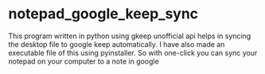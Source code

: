 # notepad_google_keep_sync
This program written in python using gkeep unofficial api helps in syncing the desktop file to google keep automatically. 
I have also made an executable file of this using pyinstaller. So with one-click you can sync your notepad on your computer
to a note in google
